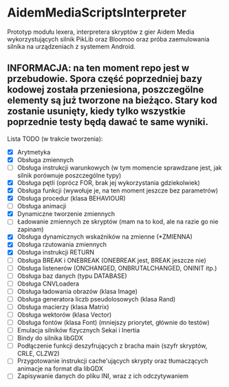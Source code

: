 # AidemMediaScriptsInterpreter
Prototyp modułu lexera, interpretera skryptów z gier Aidem Media wykorzystujących silnik PikLib oraz Bloomoo oraz próba zaemulowania silnika na urządzeniach z systemem Android.

## INFORMACJA: na ten moment repo jest w przebudowie. Spora część poprzedniej bazy kodowej została przeniesiona, poszczegölne elementy są już tworzone na bieżąco. Stary kod zostanie usunięty, kiedy tylko wszystkie poprzednie testy będą dawać te same wyniki.

Lista TODO (w trakcie tworzenia):
- [x] Arytmetyka
- [x] Obsługa zmiennych
- [ ] Obsługa instrukcji warunkowych (w tym momencie sprawdzane jest, jak silnik porównuje poszczególne typy)
- [x] Obsługa pętli (oprócz FOR, brak jej wykorzystania gdziekolwiek)
- [x] Obsługa funkcji (wywołuje je, na ten moment jeszcze bez parametrów)
- [x] Obsługa procedur (klasa BEHAVIOUR)
- [ ] Obsługa animacji
- [x] Dynamiczne tworzenie zmiennych
- [ ] Ładowanie zmiennych ze skryptów (mam na to kod, ale na razie go nie zapinam)
- [x] Obsługa dynamicznych wskaźników na zmienne (*ZMIENNA)
- [x] Obsługa rzutowania zmiennych
- [x] Obsługa instrukcji RETURN
- [ ] Obsługa BREAK i ONEBREAK (ONEBREAK jest, BREAK jeszcze nie)
- [ ] Obsługa listenerów (ONCHANGED, ONBRUTALCHANGED, ONINIT itp.)
- [ ] Obsługa baz danych (typu DATABASE)
- [ ] Obsługa CNVLoadera
- [ ] Obsługa ładowania obrazów (klasa Image)
- [ ] Obsługa generatora liczb pseudolosowych (klasa Rand)
- [ ] Obsługa macierzy (klasa Matrix)
- [ ] Obsługa wektorów (klasa Vector)
- [ ] Obsługa fontów (klasa Font) (mniejszy priorytet, głównie do testów)
- [ ] Emulacja silników fizycznych Sekai i Inertia
- [ ] Bindy do silnika libGDX
- [ ] Podłączenie funkcji deszyfrujących z bracha main (szyfr skryptów, CRLE, CLZW2)
- [ ] Przygotowanie instrukcji cache'ujących skrypty oraz tłumaczących animacje na format dla libGDX
- [ ] Zapisywanie danych do pliku INI, wraz z ich odczytywaniem
